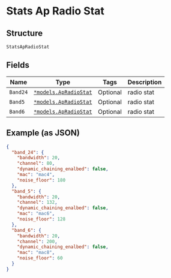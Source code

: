 
# Stats Ap Radio Stat

## Structure

`StatsApRadioStat`

## Fields

| Name | Type | Tags | Description |
|  --- | --- | --- | --- |
| `Band24` | [`*models.ApRadioStat`](../../doc/models/ap-radio-stat.md) | Optional | radio stat |
| `Band5` | [`*models.ApRadioStat`](../../doc/models/ap-radio-stat.md) | Optional | radio stat |
| `Band6` | [`*models.ApRadioStat`](../../doc/models/ap-radio-stat.md) | Optional | radio stat |

## Example (as JSON)

```json
{
  "band_24": {
    "bandwidth": 20,
    "channel": 80,
    "dynamic_chaining_enalbed": false,
    "mac": "mac4",
    "noise_floor": 180
  },
  "band_5": {
    "bandwidth": 20,
    "channel": 132,
    "dynamic_chaining_enalbed": false,
    "mac": "mac6",
    "noise_floor": 128
  },
  "band_6": {
    "bandwidth": 20,
    "channel": 200,
    "dynamic_chaining_enalbed": false,
    "mac": "mac8",
    "noise_floor": 60
  }
}
```

